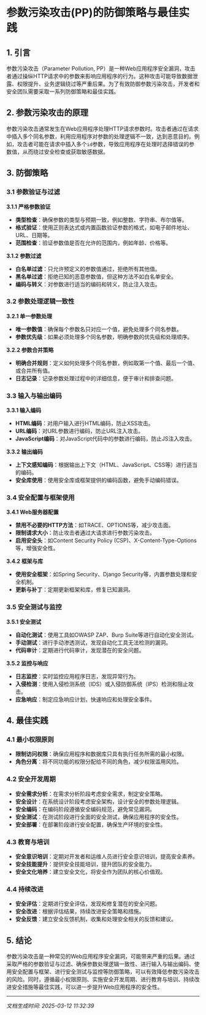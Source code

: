 # 参数污染攻击(PP)的防御策略与最佳实践

## 1. 引言

参数污染攻击（Parameter Pollution, PP）是一种Web应用程序安全漏洞，攻击者通过操纵HTTP请求中的参数来影响应用程序的行为。这种攻击可能导致数据泄露、权限提升、业务逻辑绕过等严重后果。为了有效防御参数污染攻击，开发者和安全团队需要采取一系列防御策略和最佳实践。

## 2. 参数污染攻击的原理

参数污染攻击通常发生在Web应用程序处理HTTP请求参数时。攻击者通过在请求中插入多个同名参数，利用应用程序对参数的处理逻辑不一致，达到恶意目的。例如，攻击者可能在请求中插入多个`id`参数，导致应用程序在处理时选择错误的参数值，从而绕过安全检查或获取敏感数据。

## 3. 防御策略

### 3.1 参数验证与过滤

**3.1.1 严格参数验证**
- **类型检查**：确保参数的类型与预期一致，例如整数、字符串、布尔值等。
- **格式验证**：使用正则表达式或内置函数验证参数的格式，如电子邮件地址、URL、日期等。
- **范围检查**：验证参数值是否在允许的范围内，例如年龄、价格等。

**3.1.2 参数过滤**
- **白名单过滤**：只允许预定义的参数值通过，拒绝所有其他值。
- **黑名单过滤**：拒绝已知的恶意参数值，但这种方法不如白名单安全。
- **编码与转义**：对参数进行适当的编码和转义，防止注入攻击。

### 3.2 参数处理逻辑一致性

**3.2.1 单一参数处理**
- **唯一参数值**：确保每个参数名只对应一个值，避免处理多个同名参数。
- **参数优先级**：如果必须处理多个同名参数，明确参数的优先级和处理顺序。

**3.2.2 参数合并策略**
- **明确合并规则**：定义如何处理多个同名参数，例如取第一个值、最后一个值、或合并所有值。
- **日志记录**：记录参数处理过程中的详细信息，便于审计和排查问题。

### 3.3 输入与输出编码

**3.3.1 输入编码**
- **HTML编码**：对用户输入进行HTML编码，防止XSS攻击。
- **URL编码**：对URL参数进行编码，防止URL注入攻击。
- **JavaScript编码**：对JavaScript代码中的参数进行编码，防止JS注入攻击。

**3.3.2 输出编码**
- **上下文感知编码**：根据输出上下文（HTML、JavaScript、CSS等）进行适当的编码。
- **安全库使用**：使用安全库或框架提供的编码函数，避免手动编码错误。

### 3.4 安全配置与框架使用

**3.4.1 Web服务器配置**
- **禁用不必要的HTTP方法**：如TRACE、OPTIONS等，减少攻击面。
- **限制请求大小**：防止攻击者通过大请求进行参数污染攻击。
- **启用安全头**：如Content Security Policy (CSP)、X-Content-Type-Options等，增强安全性。

**3.4.2 框架与库**
- **使用安全框架**：如Spring Security、Django Security等，内置参数处理和安全机制。
- **更新与补丁**：定期更新框架和库，修复已知漏洞。

### 3.5 安全测试与监控

**3.5.1 安全测试**
- **自动化测试**：使用工具如OWASP ZAP、Burp Suite等进行自动化安全测试。
- **手动测试**：进行手动渗透测试，发现自动化工具无法检测的漏洞。
- **代码审计**：定期进行代码审计，发现潜在的安全问题。

**3.5.2 监控与响应**
- **日志监控**：实时监控应用程序日志，发现异常行为。
- **入侵检测**：使用入侵检测系统（IDS）或入侵防御系统（IPS）检测和阻止攻击。
- **应急响应**：制定应急响应计划，快速响应和处理安全事件。

## 4. 最佳实践

### 4.1 最小权限原则

- **限制访问权限**：确保应用程序和数据库只具有执行任务所需的最小权限。
- **角色分离**：将不同功能的权限分配给不同的角色，减少权限滥用风险。

### 4.2 安全开发周期

- **安全需求分析**：在需求分析阶段考虑安全需求，制定安全策略。
- **安全设计**：在系统设计阶段考虑安全架构，设计安全的参数处理逻辑。
- **安全编码**：在编码阶段遵循安全编码规范，避免常见漏洞。
- **安全测试**：在测试阶段进行全面的安全测试，确保应用程序的安全性。
- **安全部署**：在部署阶段进行安全配置，确保生产环境的安全性。

### 4.3 教育与培训

- **安全意识培训**：定期对开发者和运维人员进行安全意识培训，提高安全素养。
- **安全技能提升**：提供安全技能培训，提升团队的安全能力。
- **安全文化培养**：建立安全文化，将安全作为团队的核心价值观。

### 4.4 持续改进

- **安全评估**：定期进行安全评估，发现和修复潜在的安全问题。
- **安全改进**：根据评估结果，持续改进安全策略和措施。
- **安全反馈**：建立安全反馈机制，收集和处理安全相关的反馈和建议。

## 5. 结论

参数污染攻击是一种常见的Web应用程序安全漏洞，可能带来严重的后果。通过采取严格的参数验证与过滤、确保参数处理逻辑一致性、进行输入与输出编码、使用安全配置与框架、进行安全测试与监控等防御策略，可以有效降低参数污染攻击的风险。同时，遵循最小权限原则、实施安全开发周期、进行教育与培训、持续改进安全措施等最佳实践，可以进一步提升Web应用程序的安全性。

---

*文档生成时间: 2025-03-12 11:32:39*





















